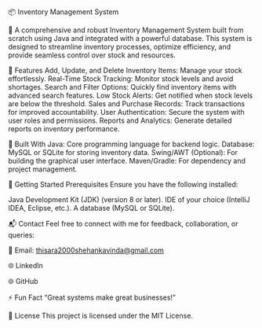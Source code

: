 📦 Inventory Management System

🚀 A comprehensive and robust Inventory Management System built from scratch using Java and integrated with a powerful database. This system is designed to streamline inventory processes, optimize efficiency, and provide seamless control over stock and resources.

🌟 Features
Add, Update, and Delete Inventory Items: Manage your stock effortlessly.
Real-Time Stock Tracking: Monitor stock levels and avoid shortages.
Search and Filter Options: Quickly find inventory items with advanced search features.
Low Stock Alerts: Get notified when stock levels are below the threshold.
Sales and Purchase Records: Track transactions for improved accountability.
User Authentication: Secure the system with user roles and permissions.
Reports and Analytics: Generate detailed reports on inventory performance.

🔧 Built With
Java: Core programming language for backend logic.
Database: MySQL or SQLite for storing inventory data.
Swing/AWT (Optional): For building the graphical user interface.
Maven/Gradle: For dependency and project management.

🚀 Getting Started
Prerequisites
Ensure you have the following installed:

Java Development Kit (JDK) (version 8 or later).
IDE of your choice (IntelliJ IDEA, Eclipse, etc.).
A database (MySQL or SQLite).

📬 Contact
Feel free to connect with me for feedback, collaboration, or queries:

📧 Email: thisara2000shehankavinda@gmail.com

🌐 LinkedIn

🌐 GitHub


⚡ Fun Fact
“Great systems make great businesses!”

📜 License
This project is licensed under the MIT License.

